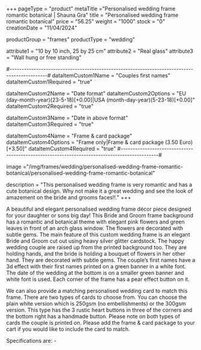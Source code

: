 +++
pageType = "product"
metaTitle ="Personalised wedding frame romantic botanical | Shauna Gra"
title = "Personalised wedding frame romantic botanical"
price = "56.25"
weight = "1000"
stock = "0"
creationDate = "11/04/2024"

productGroup = "frames"
productType = "wedding"
 
attribute1 = "10 by 10 inch, 25 by 25 cm" 
attribute2 = "Real glass"
attribute3 = "Wall hung or free standing"
 
#---------------------------------------------------------------------------------------------#
dataItemCustom1Name = "Couples first names"
dataItemCustom1Required = "true"

dataItemCustom2Name = "Date format"
dataItemCustom2Options = "EU (day-month-year)(23-5-18)[+0.00]|USA (month-day-year)(5-23-18)[+0.00]"
dataItemCustom2Required = "true"

dataItemCustom3Name = "Date in above format"
dataItemCustom3Required = "true"

dataItemCustom4Name = "Frame & card package"
dataItemCustom4Options = "Frame only|Frame & card package (3.50 Euro)[+3.50]"
dataItemCustom4Required = "true"
#---------------------------------------------------------------------------------------------#
 
image ="/img/frames/wedding/personalised-wedding-frame-romantic-botanical/personalised-wedding-frame-romantic-botanical"

description = "This personalised wedding frame is very romantic and has a cute botanical design. Why not make it a great wedding and see the look of amazement on the bride and grooms faces!!."
+++

A beautiful and elegant personalised wedding frame décor piece designed for your daughter or sons big day! This Bride and Groom frame background has a romantic and botanical theme with elegant pink flowers and green leaves in front of an arch glass window. The flowers are decorated with subtle gems. The main feature of this custom wedding frame is an elegant Bride and Groom cut out using heavy silver glitter cardstock. The happy wedding couple are raised up from the printed background too. They are holding hands, and the bride is holding a bouquet of flowers in her other hand. They are decorated with subtle gems. The couple’s first names have a 3d effect with their first names printed on a green banner in a white font. The date of the wedding at the bottom is on a smaller green banner and white font is used. Each corner of the frame has a pear effect button on it.

We can also provide a matching personalised wedding card to match this frame. There are two types of cards to choose from. You can choose the plain white version which is 250gsm (no embellishments) or the 300gsm version. This type has the 3 rustic heart buttons in three of the corners and the bottom right has a handmade button. Please note on both types of cards the couple is printed on. Please add the frame & card package to your cart if you would like to include the card to match.

Specifications are: -
